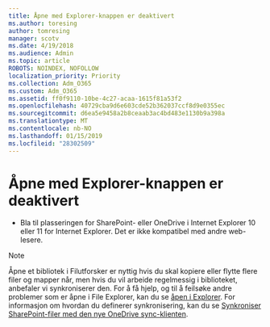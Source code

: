 ```yaml
---
title: Åpne med Explorer-knappen er deaktivert
ms.author: toresing
author: tomresing
manager: scotv
ms.date: 4/19/2018
ms.audience: Admin
ms.topic: article
ROBOTS: NOINDEX, NOFOLLOW
localization_priority: Priority
ms.collection: Adm_O365
ms.custom: Adm_O365
ms.assetid: ff0f9110-10be-4c27-acaa-1615f81a53f2
ms.openlocfilehash: 40729cba9d6e603cde52b362037ccf8d9e0355ec
ms.sourcegitcommit: d6ea5e9458a2b8ceaab3ac4bd483e1130b9a398a
ms.translationtype: MT
ms.contentlocale: nb-NO
ms.lasthandoff: 01/15/2019
ms.locfileid: "28302509"
---
```

# <a name="the-open-with-explorer-button-is-disabled"></a>Åpne med Explorer-knappen er deaktivert

- Bla til plasseringen for SharePoint- eller OneDrive i Internet Explorer 10 eller 11 for Internet Explorer. Det er ikke kompatibel med andre web-lesere.
    
> [!NOTE]
> Åpne et bibliotek i Filutforsker er nyttig hvis du skal kopiere eller flytte flere filer og mapper når, men hvis du vil arbeide regelmessig i biblioteket, anbefaler vi synkroniserer den. For å få hjelp, og til å feilsøke andre problemer som er åpne i File Explorer, kan du se [åpen i Explorer](https://go.microsoft.com/fwlink/?linkid=871665). For informasjon om hvordan du definerer synkronisering, kan du se [Synkroniser SharePoint-filer med den nye OneDrive sync-klienten](https://go.microsoft.com/fwlink/?linkid=871666). 
  

